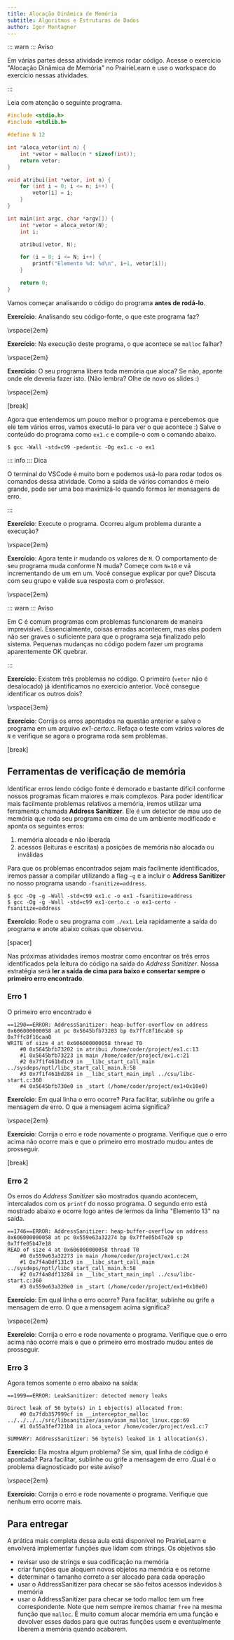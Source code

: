 ```yaml
---
title: Alocação Dinâmica de Memória
subtitle: Algoritmos e Estruturas de Dados
author: Igor Montagner
---
```


::: warn :::
Aviso

Em várias partes dessa atividade iremos rodar código. Acesse o exercício "Alocação Dinâmica de Memória" no PrairieLearn e use o workspace do exercício nessas atividades.

:::

Leia com atenção o seguinte programa.

``` {.c linenums="1"}
#include <stdio.h>
#include <stdlib.h>

#define N 12

int *aloca_vetor(int n) {
    int *vetor = malloc(n * sizeof(int));
    return vetor;
}

void atribui(int *vetor, int n) {
    for (int i = 0; i <= n; i++) { 
        vetor[i] = i;
    }
}

int main(int argc, char *argv[]) {
    int *vetor = aloca_vetor(N);
    int i;

    atribui(vetor, N);

    for (i = 0; i <= N; i++) { 
        printf("Elemento %d: %d\n", i+1, vetor[i]);
    }

    return 0;
}
```

Vamos começar analisando o código do programa **antes de rodá-lo**. 

**Exercício**: Analisando seu código-fonte, o que este programa faz?

\vspace{2em}

**Exercício**: Na execução deste programa, o que acontece se `malloc` falhar? 

\vspace{2em}

**Exercício**: O seu programa libera toda memória que aloca? Se não, aponte onde ele deveria fazer isto. (Não lembra? Olhe de novo os slides :) 

\vspace{2em}

[break]

Agora que entendemos um pouco melhor o programa e percebemos que ele tem vários erros, vamos executá-lo para ver o que acontece :) Salve o conteúdo do programa como `ex1.c` e compile-o com o comando abaixo.

```
$ gcc -Wall -std=c99 -pedantic -Og ex1.c -o ex1 
```

::: info :::
Dica

O terminal do VSCode é muito bom e podemos usá-lo para rodar todos os comandos dessa atividade. Como a saída de vários comandos é meio grande, pode ser uma boa maximizá-lo quando formos ler mensagens de erro.

::: 

**Exercício**: Execute o programa. Ocorreu algum problema durante a execução?

\vspace{2em}

**Exercício**: Agora tente ir mudando os valores de `N`. O comportamento de seu programa muda conforme N muda? Começe com `N=10` e vá incrementando de um em um. Você consegue explicar por que? Discuta com seu grupo e valide sua resposta com o professor.

\vspace{2em}


::: warn :::
Aviso

Em C é comum programas com problemas funcionarem de maneira imprevisível. Essencialmente, coisas erradas acontecem, mas elas podem não ser graves o suficiente para que o programa seja finalizado pelo sistema. Pequenas mudanças no código podem fazer um programa aparentemente OK quebrar. 

:::


**Exercício**: Existem três problemas no código. O primeiro (`vetor` não é desalocado) já identificamos no exercicío anterior. Você consegue identificar os outros dois?

<!-- O loop de exibição imprime até a posição $N$, porém as $N$ posições do array são $0,1,\dots,N-1$. -->
<!-- O mesmo erro é realizado na função `atribui`, que faz um acesso indevido `vetor[N]`. -->

\vspace{3em}


**Exercício**: Corrija os erros apontados na questão anterior e salve o programa em um arquivo *ex1-certo.c*. Refaça o teste com vários valores de `N` e verifique se agora o programa roda sem problemas.

[break]

## Ferramentas de verificação de memória

Identificar erros lendo código fonte é demorado e bastante difícil conforme nossos programas ficam maiores e mais complexos. Para poder identificar mais facilmente problemas relativos a memória, iremos utilizar uma ferramenta chamada **Address Sanitizer**. Ele é um detector de mau uso de memória que roda seu programa em cima de um ambiente modificado e aponta os seguintes erros:

1. memória alocada e não liberada
1. acessos (leituras e escritas) a posições de memória não alocada ou inválidas

Para que os problemas encontrados sejam mais facilmente identificados, iremos passar a compilar utilizando a flag `-g` e a incluir o **Address Sanitizer** no nosso programa usando `-fsanitize=address`. 

```
$ gcc -Og -g -Wall -std=c99 ex1.c -o ex1 -fsanitize=address
$ gcc -Og -g -Wall -std=c99 ex1-certo.c -o ex1-certo -fsanitize=address
```

**Exercício**: Rode o seu programa com `./ex1`. Leia rapidamente a saída do programa e anote abaixo coisas que observou. 

[spacer]

Nas próximas atividades iremos mostrar como encontrar os três erros identificados pela leitura do código na saída do *Address Sanitizer*. Nossa estratégia será **ler a saída de cima para baixo e consertar sempre o primeiro erro encontrado**.

### Erro 1

O primeiro erro encontrado é

```
==1290==ERROR: AddressSanitizer: heap-buffer-overflow on address 0x606000000058 at pc 0x5645bfb73203 bp 0x7ffc8f16cab0 sp 0x7ffc8f16caa8
WRITE of size 4 at 0x606000000058 thread T0
    #0 0x5645bfb73202 in atribui /home/coder/project/ex1.c:13
    #1 0x5645bfb73223 in main /home/coder/project/ex1.c:21
    #2 0x7f1f461bd1c9 in __libc_start_call_main ../sysdeps/nptl/libc_start_call_main.h:58
    #3 0x7f1f461bd284 in __libc_start_main_impl ../csu/libc-start.c:360
    #4 0x5645bfb730e0 in _start (/home/coder/project/ex1+0x10e0)
```

**Exercício**: Em qual linha o erro ocorre? Para facilitar, sublinhe ou grife a mensagem de erro. O que a mensagem acima significa?

<!-- O erro ocorre na linha 13, ao escrever em vetor[i] quando `i == N` -->

\vspace{2em}

**Exercício**: Corrija o erro e rode novamente o programa. Verifique que o erro acima não ocorre mais e que o primeiro erro mostrado mudou antes de prosseguir.

[break]

### Erro 2

Os erros do *Address Sanitizer* são mostrados quando acontecem, intercalados com os `printf` do nosso programa. O segundo erro está mostrado abaixo e ocorre logo antes de lermos da linha "Elemento 13" na saída.

```
==1746==ERROR: AddressSanitizer: heap-buffer-overflow on address 0x606000000058 at pc 0x559e63a32274 bp 0x7ffe05b47e20 sp 0x7ffe05b47e18
READ of size 4 at 0x606000000058 thread T0
    #0 0x559e63a32273 in main /home/coder/project/ex1.c:24
    #1 0x7f4a8df131c9 in __libc_start_call_main ../sysdeps/nptl/libc_start_call_main.h:58
    #2 0x7f4a8df13284 in __libc_start_main_impl ../csu/libc-start.c:360
    #3 0x559e63a320e0 in _start (/home/coder/project/ex1+0x10e0)
```

**Exercício**: Em qual linha o erro ocorre? Para facilitar, sublinhe ou grife a mensagem de erro. O que a mensagem acima significa?

\vspace{2em}

**Exercício**: Corrija o erro e rode novamente o programa. Verifique que o erro acima não ocorre mais e que o primeiro erro mostrado mudou antes de prosseguir.

### Erro 3

Agora temos somente o erro abaixo na saída:

```
==1999==ERROR: LeakSanitizer: detected memory leaks

Direct leak of 56 byte(s) in 1 object(s) allocated from:
    #0 0x7fdb357999cf in __interceptor_malloc ../../../../src/libsanitizer/asan/asan_malloc_linux.cpp:69
    #1 0x55a3fef721b8 in aloca_vetor /home/coder/project/ex1.c:7

SUMMARY: AddressSanitizer: 56 byte(s) leaked in 1 allocation(s). 
```

**Exercício**: Ela mostra algum problema? Se sim, qual linha de código é apontada? Para facilitar, sublinhe ou grife a mensagem de erro .Qual é o problema diagnosticado por este aviso? 


\vspace{2em}

**Exercício**: Corrija o erro e rode novamente o programa. Verifique que nenhum erro ocorre mais. 

## Para entregar

A prática mais completa dessa aula está disponível no PrairieLearn e envolverá implementar funções que lidam com strings. Os objetivos são

- revisar uso de strings e sua codificação na memória
- criar funções que aloquem novos objetos na memória e os retorne
- determinar o tamanho correto a ser alocado para cada operação
- usar o AddressSanitizer para checar se são feitos acessos indevidos à memória
- usar o AddressSanitizer para checar se todo malloc tem um free correspondente. Note que nem sempre iremos chamar `free` na mesma função que `malloc`. É muito comum alocar memória em uma função e devolver esses dados para que outras funções usem e eventualmente liberem a memória quando acabarem.

